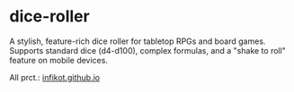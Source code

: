 # dice-roller
A stylish, feature-rich dice roller for tabletop RPGs and board games. Supports standard dice (d4-d100), complex formulas, and a "shake to roll" feature on mobile devices.

All prct.: [infikot.github.io](https://infikot.github.io/)

